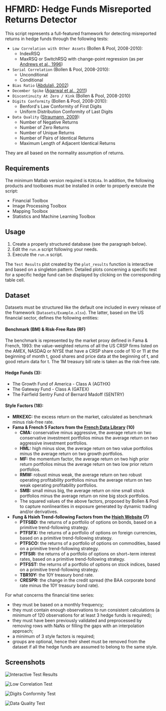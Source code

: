 # HFMRD: Hedge Funds Misreported Returns Detector

This script represents a full-featured framework for detecting misreported returns in hedge funds through the following tests:

* `Low Correlation with Other Assets` (Bollen & Pool, 2008-2010):
  * IndexRSQ
  * MaxRSQ or SwitchRSQ with change-point regression (as per [Andrews et al., 1996](https://ideas.repec.org/a/eee/econom/v70y1996i1p9-38.html))
* `Serial Correlation` (Bollen & Pool, 2008-2010):
  * Unconditional
  * Conditional
* `Bias Ratio` ([Abdulali, 2002](https://www.protegepartners.com/www5/files/whitepapers/BiasRatioMeasuringShapeOfFraud.pdf))
* `December Spike` ([Agarwal et al., 2011](https://ideas.repec.org/a/oup/rfinst/v24y2011i10p3281-3320.html))
* `Discontinuity At Zero / Kink` (Bollen & Pool, 2008-2010)
* `Digits Conformity` (Bollen & Pool, 2008-2010):
  * Benford's Law Conformity of First Digits
  * Uniform Distribution Conformity of Last Digits
* `Data Quality` ([Straumann, 2009](https://doi.org/10.3905/jai.2009.12.2.026)):
  * Number of Negative Returns
  * Number of Zero Returns
  * Number of Unique Returns
  * Number of Pairs of Identical Returns
  * Maximum Length of Adjacent Identical Returns
  
They are all based on the normality assumption of returns.

## Requirements

The minimum Matlab version required is `R2014a`. In addition, the following products and toolboxes must be installed in order to properly execute the script:

* Financial Toolbox
* Image Processing Toolbox
* Mapping Toolbox
* Statistics and Machine Learning Toolbox

## Usage

1. Create a properly structured database (see the paragraph below).
1. Edit the `run.m` script following your needs.
1. Execute the `run.m` script.

The `Test Results` plot created by the `plot_results` function is interactive and based on a singleton pattern. Detailed plots concerning a specific test for a specific hedge fund can be displayed by clicking on the corresponding table cell.

## Dataset

Datasets must be structured like the default one included in every release of the framework (`Datasets/Example.xlsx`). The latter, based on the US financial sector, defines the following entities:

#### Benchmark (BM) & Risk-Free Rate (RF)

The benchmark is represented by the market proxy defined in Fama & French, 1993: the value-weighted returns of all the US CRSP firms listed on the AMEX, NASDAQ or NYSE that have a CRSP share code of 10 or 11 at the beginning of month t, good shares and price data at the beginning of t, and good return data for t. The 1M treasury bill rate is taken as the risk-free rate.

#### Hedge Funds (3):
* The Growth Fund of America - Class A (AGTHX)
* The Gateway Fund - Class A (GATEX)
* The Fairfield Sentry Fund of  Bernard Madoff (SENTRY)
		
#### Style Factors (18):
* **MRKEXC:** the excess return on the market, calculated as benchmark minus risk-free rate.
* **Fama & French 5 Factors from the [French Data Library](http://mba.tuck.dartmouth.edu/pages/faculty/ken.french/data_library.html) (10)**
  * **CMA:** conservative minus aggressive, the average return on two conservative investment portfolios minus the average return on two aggressive investment portfolios.
  * **HML:** high minus slow, the average return on two value portfolios minus the average return on two growth portfolios.
  * **MF:** the momentum factor, the average return on two high prior return portfolios minus the average return on two low prior return portfolios.
  * **RMW:** robust minus weak, the average return on two robust operating profitability portfolios minus the average return on two weak operating profitability portfolios.
  * **SMB:** small minus big, the average return on nine small stock portfolios minus the average return on nine big stock portfolios.
  * The squared values of the above factors, proposed by Bollen & Pool to capture nonlinearities in exposure generated by dynamic trading and/or derivatives.
* **Fung & Hsieh Trend-following Factors from the [Hsieh Website](https://faculty.fuqua.duke.edu/~dah7/HFData.htm) (7)**
  * **PTFSBD:** the returns of a portfolio of options on bonds, based on a primitive trend-following strategy.
  * **PTFSFX:** the returns of a portfolio of options on foreign currencies, based on a primitive trend-following strategy.
  * **PTFSCO:** the returns of a portfolio of options on commodities, based on a primitive trend-following strategy.
  * **PTFSIR:** the returns of a portfolio of options on short−term interest rates, based on a primitive trend-following strategy.
  * **PTFSST:** the returns of a portfolio of options on stock indices, based on a primitive trend-following strategy.
  * **TBR10Y:** the 10Y treasury bond rate.
  * **CRESPR:** the change in the credit spread (the BAA corporate bond rate minus the 10Y treasury bond rate).

For what concerns the financial time series:
* they must be based on a monthly frequency;
* they must contain enough observations to run consistent calculations (a minimum of 120 observations for at least 3 hedge funds is required);
* they must have been previously validated and preprocessed by removing rows with NaNs or filling the gaps with an interpolation approach;
* a minimum of 3 style factors is required;
* groups are optional, hence their sheet must be removed from the dataset if all the hedge funds are assumed to belong to the same style.

## Screenshots

![Interactive Test Results](https://i.imgur.com/DCWEMAB.png)

![Low Correlation Test](https://i.imgur.com/DAd2ZuV.png)

![Digits Conformity Test](https://i.imgur.com/2TQw54K.png)

![Data Quality Test](https://i.imgur.com/G48A1rm.png)
